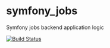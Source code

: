 # symfony_jobs
Symfony jobs backend application logic

[![Build Status](https://travis-ci.com/jseparovic1/symfony_jobs.svg?token=so1PGDwTrs5g5z8HWYF2&branch=master)](https://travis-ci.com/jseparovic1/symfony_jobs)
